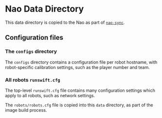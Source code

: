 # Nao Data Directory

This data directory is copied to the Nao as part of [`nao-sync`][nao-sync].


## Configuration files

### The `configs` directory

The `configs` directory contains a configuration file per robot hostname, with
robot-specific calibration settings, such as the player number and team.


### All robots `runswift.cfg`

The top-level `runswift.cfg` file contains many configuration
settings which apply to all robots, such as network settings.

The `robots/robots.cfg` file is copied into this `data` directory, as part of
the image build process.


[nao-sync]: /bin/nao-util.py
